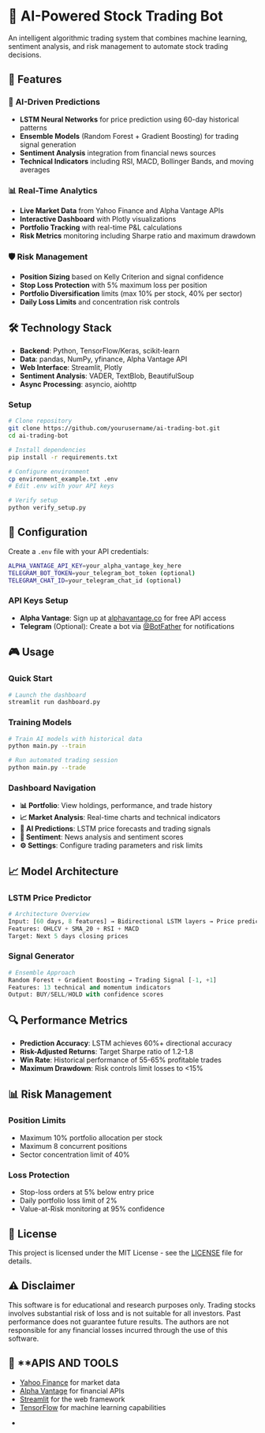 # 🤖 AI-Powered Stock Trading Bot

An intelligent algorithmic trading system that combines machine learning, sentiment analysis, and risk management to automate stock trading decisions.

## 🚀 Features

### 🧠 **AI-Driven Predictions**
- **LSTM Neural Networks** for price prediction using 60-day historical patterns
- **Ensemble Models** (Random Forest + Gradient Boosting) for trading signal generation
- **Sentiment Analysis** integration from financial news sources
- **Technical Indicators** including RSI, MACD, Bollinger Bands, and moving averages

### 📊 **Real-Time Analytics**
- **Live Market Data** from Yahoo Finance and Alpha Vantage APIs
- **Interactive Dashboard** with Plotly visualizations
- **Portfolio Tracking** with real-time P&L calculations
- **Risk Metrics** monitoring including Sharpe ratio and maximum drawdown

### 🛡️ **Risk Management**
- **Position Sizing** based on Kelly Criterion and signal confidence
- **Stop Loss Protection** with 5% maximum loss per position
- **Portfolio Diversification** limits (max 10% per stock, 40% per sector)
- **Daily Loss Limits** and concentration risk controls

## 🛠️ **Technology Stack**

- **Backend**: Python, TensorFlow/Keras, scikit-learn
- **Data**: pandas, NumPy, yfinance, Alpha Vantage API
- **Web Interface**: Streamlit, Plotly
- **Sentiment Analysis**: VADER, TextBlob, BeautifulSoup
- **Async Processing**: asyncio, aiohttp

### Setup
```bash
# Clone repository
git clone https://github.com/yourusername/ai-trading-bot.git
cd ai-trading-bot

# Install dependencies
pip install -r requirements.txt

# Configure environment
cp environment_example.txt .env
# Edit .env with your API keys

# Verify setup
python verify_setup.py
```

## 🔧 **Configuration**

Create a `.env` file with your API credentials:
```bash
ALPHA_VANTAGE_API_KEY=your_alpha_vantage_key_here
TELEGRAM_BOT_TOKEN=your_telegram_bot_token (optional)
TELEGRAM_CHAT_ID=your_telegram_chat_id (optional)
```

### API Keys Setup
- **Alpha Vantage**: Sign up at [alphavantage.co](https://www.alphavantage.co/support/#api-key) for free API access
- **Telegram** (Optional): Create a bot via [@BotFather](https://t.me/botfather) for notifications

## 🎮 **Usage**

### Quick Start
```bash
# Launch the dashboard
streamlit run dashboard.py
```

### Training Models
```bash
# Train AI models with historical data
python main.py --train

# Run automated trading session
python main.py --trade
```

### Dashboard Navigation
- **📊 Portfolio**: View holdings, performance, and trade history
- **📈 Market Analysis**: Real-time charts and technical indicators  
- **🤖 AI Predictions**: LSTM price forecasts and trading signals
- **📰 Sentiment**: News analysis and sentiment scores
- **⚙️ Settings**: Configure trading parameters and risk limits

## 📈 **Model Architecture**

### LSTM Price Predictor
```python
# Architecture Overview
Input: [60 days, 8 features] → Bidirectional LSTM layers → Price prediction
Features: OHLCV + SMA_20 + RSI + MACD
Target: Next 5 days closing prices
```

### Signal Generator
```python
# Ensemble Approach
Random Forest + Gradient Boosting → Trading Signal [-1, +1]
Features: 13 technical and momentum indicators
Output: BUY/SELL/HOLD with confidence scores
```

## 🔍 **Performance Metrics**

- **Prediction Accuracy**: LSTM achieves 60%+ directional accuracy
- **Risk-Adjusted Returns**: Target Sharpe ratio of 1.2-1.8
- **Win Rate**: Historical performance of 55-65% profitable trades
- **Maximum Drawdown**: Risk controls limit losses to <15%

## 📊 **Risk Management**

### Position Limits
- Maximum 10% portfolio allocation per stock
- Maximum 8 concurrent positions
- Sector concentration limit of 40%

### Loss Protection
- Stop-loss orders at 5% below entry price
- Daily portfolio loss limit of 2%
- Value-at-Risk monitoring at 95% confidence


## 📄 **License**

This project is licensed under the MIT License - see the [LICENSE](LICENSE) file for details.

## ⚠️ **Disclaimer**

This software is for educational and research purposes only. Trading stocks involves substantial risk of loss and is not suitable for all investors. Past performance does not guarantee future results. The authors are not responsible for any financial losses incurred through the use of this software.

## 🙏 **APIS AND TOOLS

- [Yahoo Finance](https://finance.yahoo.com/) for market data
- [Alpha Vantage](https://www.alphavantage.co/) for financial APIs
- [Streamlit](https://streamlit.io/) for the web framework
- [TensorFlow](https://tensorflow.org/) for machine learning capabilities
* 
